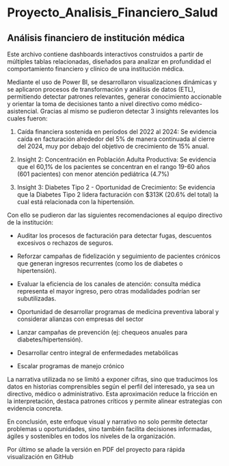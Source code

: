 # Proyecto_Analisis_Financiero_Salud
## Análisis financiero de institución médica

Este archivo contiene dashboards interactivos construidos a partir de múltiples tablas relacionadas, diseñados para analizar en profundidad el comportamiento financiero y clínico de una institución médica.

Mediante el uso de Power BI, se desarrollaron visualizaciones dinámicas y se aplicaron procesos de transformación y análisis de datos (ETL), permitiendo detectar patrones relevantes, generar conocimiento accionable y orientar la toma de decisiones tanto a nivel directivo como médico-asistencial. Gracias al mismo se pudieron detectar 3 insights relevantes los cuales fueron:

1. Caída financiera sostenida en períodos del 2022 al 2024:
    Se evidencia caída en facturación alrededor del 5% de manera continuada al cierre del 2024, muy por debajo
    del objetivo de crecimiento de 15% anual.

2. Insight 2: Concentración en Población Adulta Productiva:
    Se evidencia que el 60,1% de los pacientes se concentran en el rango 19-60 años (601 pacientes) con menor
    atención pediátrica (4.7%)

3. Insight 3: Diabetes Tipo 2 - Oportunidad de Crecimiento:
    Se evidencia que la Diabetes Tipo 2 lidera facturación con $313K (20.6% del total) la cual está
    relacionada con la hipertensión.

Con ello se pudieron dar las siguientes recomendaciones al equipo directivo de la institución:

- Auditar los procesos de facturación para detectar fugas, descuentos excesivos o rechazos de seguros.

- Reforzar campañas de fidelización y seguimiento de pacientes crónicos que generan ingresos recurrentes (como los de diabetes o hipertensión).

- Evaluar la eficiencia de los canales de atención: consulta médica representa el mayor ingreso, pero otras modalidades podrían ser subutilizadas.

- Oportunidad de desarrollar programas de medicina preventiva laboral y considerar alianzas con empresas del sector

- Lanzar campañas de prevención (ej: chequeos anuales para diabetes/hipertensión).

- Desarrollar centro integral de enfermedades metabólicas

- Escalar programas de manejo crónico

La narrativa utilizada no se limitó a exponer cifras, sino que traducimos los datos en historias comprensibles según el perfil del interesado, ya sea un directivo, médico o administrativo. Esta aproximación reduce la fricción en la interpretación, destaca patrones críticos y permite alinear estrategias con evidencia concreta.

En conclusión, este enfoque visual y narrativo no solo permite detectar problemas u oportunidades, sino también facilita decisiones informadas, ágiles y sostenibles en todos los niveles de la organización.

Por último se añade la versión en PDF del proyecto para rápida visualización en GitHub